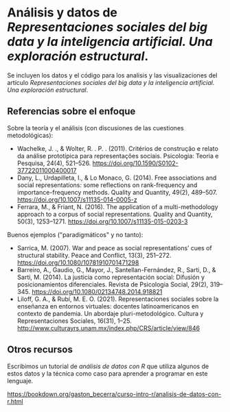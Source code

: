 # Análisis y datos de *Representaciones sociales del big data y la inteligencia artificial. Una exploración estructural*.

Se incluyen los datos y el código para los analisis y las visualizaciones del artículo *Representaciones sociales del big data y la inteligencia artificial. Una exploración estructural*.

## Referencias sobre el enfoque

Sobre la teoría y el análisis (con discusiones de las cuestiones metodológicas):

* Wachelke, J. ., & Wolter, R. . P. . (2011). Critérios de construção e relato da análise prototípica para representações sociais. Psicologia: Teoria e Pesquisa, 24(4), 521–526. https://doi.org/10.1590/S0102-37722011000400017
* Dany, L., Urdapilleta, I., & Lo Monaco, G. (2014). Free associations and social representations: some reflections on rank-frequency and importance-frequency methods. Quality and Quantity, 49(2), 489–507. https://doi.org/10.1007/s11135-014-0005-z
* Ferrara, M., & Friant, N. (2016). The application of a multi-methodology approach to a corpus of social representations. Quality and Quantity, 50(3), 1253–1271. https://doi.org/10.1007/s11135-015-0203-3

Buenos ejemplos ("paradigmáticos" y no tanto):

* Sarrica, M. (2007). War and peace as social representations’ cues of structural stability. Peace and Conflict, 13(3), 251–272. https://doi.org/10.1080/10781910701471298
* Barreiro, A., Gaudio, G., Mayor, J., Santellan-Fernández, R., Sarti, D., & Sarti, M. (2014). La justicia como representación social: Difusión y posicionamientos diferenciales. Revista de Psicologia Social, 29(2), 319–345. https://doi.org/10.1080/02134748.2014.918821
* Liloff, G. A., & Rubí, M. E. O. (2021). Representaciones sociales sobre la enseñanza en entornos virtuales: docentes latinoamericanos en contexto de pandemia. Un abordaje pluri-metodológico. Cultura y Representaciones Sociales, 16(31), 1–25. http://www.culturayrs.unam.mx/index.php/CRS/article/view/846

## Otros recursos

Escribimos un tutorial de *análisis de datos con R* que utiliza algunos de estos datos y la técnica como caso para aprender a programar en este lenguaje.

<https://bookdown.org/gaston_becerra/curso-intro-r/analisis-de-datos-con-r.html>

